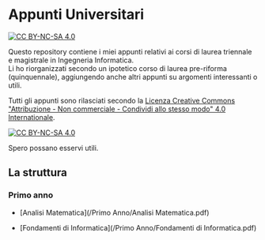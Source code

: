 # Appunti Universitari
[![CC BY-NC-SA 4.0][cc-by-nc-sa-shield]][cc-by-nc-sa]

Questo repository contiene i miei appunti relativi ai corsi di laurea triennale e magistrale in Ingegneria Informatica.  
Li ho riorganizzati secondo un ipotetico corso di laurea pre-riforma (quinquennale), aggiungendo anche altri appunti su argomenti interessanti o utili.


Tutti gli appunti sono rilasciati secondo la 
[Licenza Creative Commons "Attribuzione - Non commerciale - Condividi allo stesso modo" 4.0 Internationale][cc-by-nc-sa].

[![CC BY-NC-SA 4.0][cc-by-nc-sa-image]][cc-by-nc-sa]

[cc-by-nc-sa]: http://creativecommons.org/licenses/by-nc-sa/4.0/
[cc-by-nc-sa-image]: https://licensebuttons.net/l/by-nc-sa/4.0/88x31.png
[cc-by-nc-sa-shield]: https://img.shields.io/badge/License-CC%20BY--NC--SA%204.0-lightgrey.svg

Spero possano esservi utili.

## La struttura
### Primo anno
* [Analisi Matematica](/Primo Anno/Analisi Matematica.pdf)
<!-- * Geometria e Combinatoria -->
<!-- * Chimica -->
<!-- * Fisica -->
<!-- * Probabilità e Statistica -->
* [Fondamenti di Informatica](/Primo Anno/Fondamenti di Informatica.pdf)
<!-- * Laboratorio di Programmazione -->
<!-- * Inglese -->

<!-- ### Secondo anno
* Algoritmi e Strutture Dati
* Elettrotecnica ed Elettronica
* Calcolatori Elettronici e Reti Logiche
* Fondamenti di Automatica
* Programmazione Orientata agli Oggetti
* Analisi dei Sistemi ad Eventi
* Ricerca Operativa

### Terzo anno
* Sistemi Operativi
* Fondamenti di Telecomunicazioni
* Basi di Dati
* Reti di Calcolatori e Infrastrutture
* Programmazione Funzionale
* Analisi e Progettazione Software
* Sistemi Informativi sul Web
* Gestione dei Progetti

### Quarto Anno
* Informatica Teorica
* Economia Applicata all'Ingegneria
* Diritto dell'Informatica
* Intelligenza Artificiale (Data Science)
* Architetture dei Sistemi Software (Programmazione)
* Cybersecurity (Programmazione, Reti)
* Programmazione Logica (Programmazione)
* Programmazione Concorrente e Distribuita (Programmazione, Reti)
* Mobile Computing (Programmazione, Reti, Grafica)

### Quinto Anno
* Big Data (Data Science)
* Grafica Computazionale (Grafica)
* Bioinformatica (Biotech)
* Gestione dei Sistemi Informativi
* Sistemi Quantistici per l'Informatica
* Visualizzazione delle Informazioni 
-->

<!---
### Corsi a scelta
* Storia dell'Integrazione Europea
* Elementi di Fisiologia Umana
* Filosofia dell'Ingegneria
* Economia degli Intermediari Finanziari
* Diritto Pubblico
* Diritto Privato
* Diritto dei Mercati Finanziari
* Diritto dei Consumi
* Macroeconomia
* Matematica Finanziaria
* Diritto dell'Unione Europea
-->